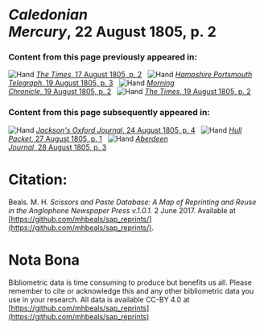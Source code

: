 # *Caledonian Mercury*, 22 August 1805, p. 2  
  
### Content from this page previously appeared in:  
![Hand](http://scissorsandpaste.net/wp-content/uploads/2017/06/smallhandpointer.png) [*The Times*, 17 August 1805, p. 2](https://mhbeals.github.io/sap_html/The-Times/The-Times-17-August-1805-p-2)  
![Hand](http://scissorsandpaste.net/wp-content/uploads/2017/06/smallhandpointer.png) [*Hampshire Portsmouth Telegraph*, 19 August 1805, p. 3](https://mhbeals.github.io/sap_html/Hampshire-Portsmouth-Telegraph/Hampshire-Portsmouth-Telegraph-19-August-1805-p-3)  
![Hand](http://scissorsandpaste.net/wp-content/uploads/2017/06/smallhandpointer.png) [*Morning Chronicle*, 19 August 1805, p. 2](https://mhbeals.github.io/sap_html/Morning-Chronicle/Morning-Chronicle-19-August-1805-p-2)  
![Hand](http://scissorsandpaste.net/wp-content/uploads/2017/06/smallhandpointer.png) [*The Times*, 19 August 1805, p. 2](https://mhbeals.github.io/sap_html/The-Times/The-Times-19-August-1805-p-2)  
  
### Content from this page subsequently appeared in:  
![Hand](http://scissorsandpaste.net/wp-content/uploads/2017/06/smallhandpointer.png) [*Jackson's Oxford Journal*, 24 August 1805, p. 4](https://mhbeals.github.io/sap_html/Jackson's-Oxford-Journal/Jackson's-Oxford-Journal-24-August-1805-p-4)  
![Hand](http://scissorsandpaste.net/wp-content/uploads/2017/06/smallhandpointer.png) [*Hull Packet*, 27 August 1805, p. 1](https://mhbeals.github.io/sap_html/Hull-Packet/Hull-Packet-27-August-1805-p-1)  
![Hand](http://scissorsandpaste.net/wp-content/uploads/2017/06/smallhandpointer.png) [*Aberdeen Journal*, 28 August 1805, p. 3](https://mhbeals.github.io/sap_html/Aberdeen-Journal/Aberdeen-Journal-28-August-1805-p-3)  


# Citation: 

Beals. M. H. *Scissors and Paste Database: A Map of Reprinting and Reuse in the Anglophone Newspaper Press v.1.0.1.* 2 June 2017. Available at [https://github.com/mhbeals/sap_reprints/](https://github.com/mhbeals/sap_reprints/). 

# Nota Bona

Bibliometric data is time consuming to produce but benefits us all. Please remember to cite or acknowledge this and any other bibliometric data you use in your research. All data is available CC-BY 4.0 at [https://github.com/mhbeals/sap_reprints](https://github.com/mhbeals/sap_reprints)